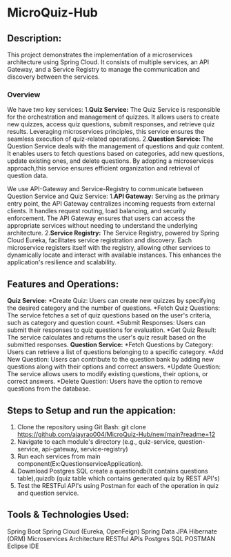 # MicroQuiz-Hub
## Description:
This project demonstrates the implementation of a microservices architecture using Spring Cloud. It consists of multiple services, an API Gateway, and a Service Registry to manage 
the communication and discovery between the services.
### Overview
We have two key services:
1.**Quiz Service:** The Quiz Service is responsible for the orchestration and management of quizzes. It allows users to create new quizzes, access quiz questions, submit responses, 
and retrieve quiz results. Leveraging microservices principles, this service ensures the seamless execution of quiz-related operations.
2.**Question Service:** The Question Service deals with the management of questions and quiz content. It enables users to fetch questions based on categories, add new questions,
update existing ones, and delete questions. By adopting a microservices approach,this service ensures efficient organization and retrieval of question data.

We use API-Gateway and Service-Registry to communicate between Question Service and Quiz Service:
1.**API Gateway:** Serving as the primary entry point, the API Gateway centralizes incoming requests from external clients. It handles request routing, load balancing, and security 
enforcement. The API Gateway ensures that users can access the appropriate services without needing to understand the underlying architecture.
2.**Service Registry:** The Service Registry, powered by Spring Cloud Eureka, facilitates service registration and discovery. Each microservice registers itself with the registry,
allowing other services to dynamically locate and interact with available instances. This enhances the application's resilience and scalability.

## Features and Operations:
**Quiz Service:**
*Create Quiz: Users can create new quizzes by specifying the desired category and the number of questions.
*Fetch Quiz Questions: The service fetches a set of quiz questions based on the user's criteria, such as category and question count.
*Submit Responses: Users can submit their responses to quiz questions for evaluation.
*Get Quiz Result: The service calculates and returns the user's quiz result based on the submitted responses.
**Question Service:**
*Fetch Questions by Category: Users can retrieve a list of questions belonging to a specific category.
*Add New Question: Users can contribute to the question bank by adding new questions along with their options and correct answers.
*Update Question: The service allows users to modify existing questions, their options, or correct answers.
*Delete Question: Users have the option to remove questions from the database.

## Steps to Setup and run the appication:
1. Clone the repository using Git Bash: git clone https://github.com/ajayrao004/MicroQuiz-Hub/new/main?readme=12
2. Navigate to each module's directory (e.g., quiz-service, question-service, api-gateway, service-registry) 
3. Run each services from main component(Ex:QuestionserviceApplication).
4. Dowmload Postgres SQL create a questiondb(It contains questions table),quizdb (quiz table which contains generated quiz by REST API's)
5. Test the RESTFul API's using Postman for each of the operation in quiz and question service.

## Tools & Technologies Used:                      
Spring Boot
Spring Cloud (Eureka, OpenFeign)
Spring Data JPA
Hibernate (ORM)
Microservices Architecture
RESTful APIs
Postgres SQL
POSTMAN
Eclipse IDE



